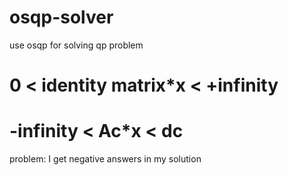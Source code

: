 # osqp-solver
use osqp for solving qp problem

# 0 < identity matrix*x < +infinity 
# -infinity < Ac*x < dc

problem: I get negative answers in my solution
